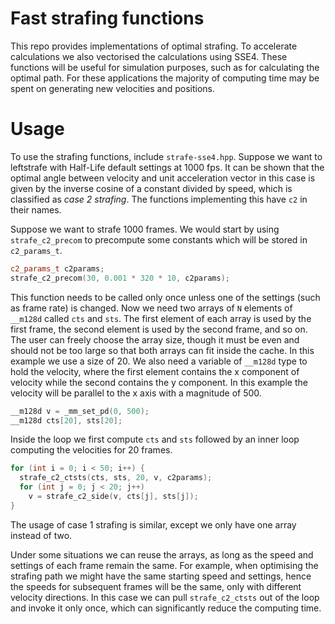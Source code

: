 # Fast strafing functions

This repo provides implementations of optimal strafing.  To accelerate
calculations we also vectorised the calculations using SSE4.  These functions
will be useful for simulation purposes, such as for calculating the optimal
path.  For these applications the majority of computing time may be spent on
generating new velocities and positions.

# Usage

To use the strafing functions, include ``strafe-sse4.hpp``.  Suppose we want to
leftstrafe with Half-Life default settings at 1000 fps.  It can be shown that
the optimal angle between velocity and unit acceleration vector in this case is
given by the inverse cosine of a constant divided by speed, which is classified
as *case 2 strafing*.  The functions implementing this have ``c2`` in their
names.

Suppose we want to strafe 1000 frames.  We would start by using
``strafe_c2_precom`` to precompute some constants which will be stored in
``c2_params_t``.

```cpp
c2_params_t c2params;
strafe_c2_precom(30, 0.001 * 320 * 10, c2params);
```

This function needs to be called only once unless one of the settings (such as
frame rate) is changed.  Now we need two arrays of ``N`` elements of
``__m128d`` called ``cts`` and ``sts``.  The first element of each array is
used by the first frame, the second element is used by the second frame, and so
on.  The user can freely choose the array size, though it must be even and
should not be too large so that both arrays can fit inside the cache.  In this
example we use a size of 20.  We also need a variable of ``__m128d`` type to
hold the velocity, where the first element contains the x component of velocity
while the second contains the y component.  In this example the velocity will
be parallel to the x axis with a magnitude of 500.

```cpp
__m128d v = _mm_set_pd(0, 500);
__m128d cts[20], sts[20];
```

Inside the loop we first compute ``cts`` and ``sts`` followed by an inner loop
computing the velocities for 20 frames.

```cpp
for (int i = 0; i < 50; i++) {
  strafe_c2_ctsts(cts, sts, 20, v, c2params);
  for (int j = 0; j < 20; j++)
    v = strafe_c2_side(v, cts[j], sts[j]);
}
```

The usage of case 1 strafing is similar, except we only have one array instead
of two.

Under some situations we can reuse the arrays, as long as the speed and
settings of each frame remain the same.  For example, when optimising the
strafing path we might have the same starting speed and settings, hence the
speeds for subsequent frames will be the same, only with different velocity
directions.  In this case we can pull ``strafe_c2_ctsts`` out of the loop and
invoke it only once, which can significantly reduce the computing time.
